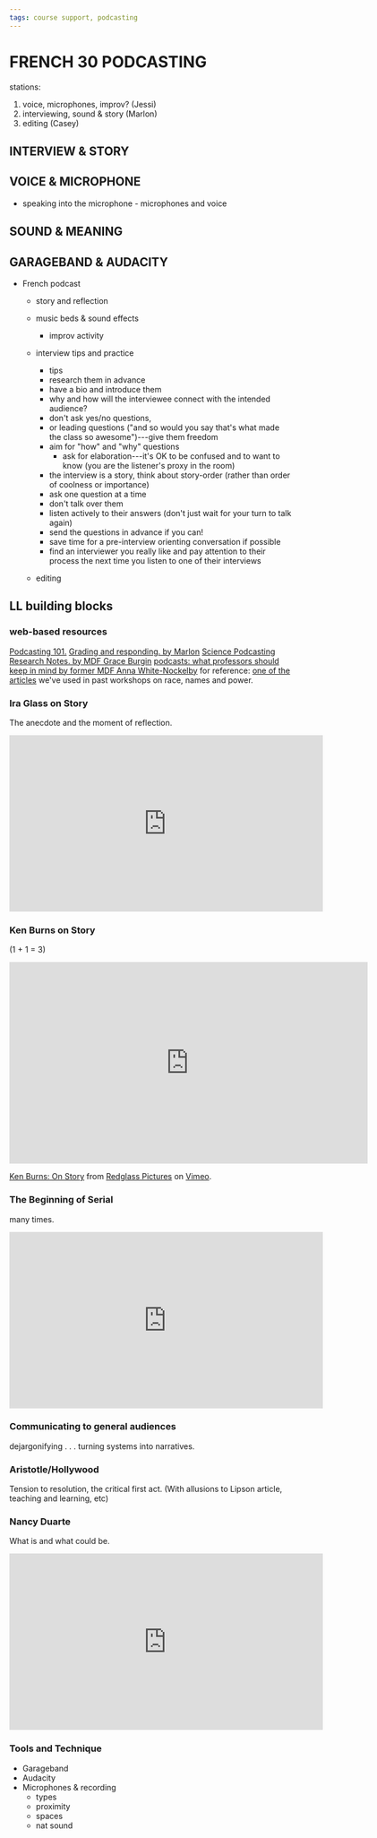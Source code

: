 ```yaml
---
tags: course support, podcasting
---
```


# FRENCH 30 PODCASTING


stations:
1. voice, microphones, improv? (Jessi)
2. interviewing, sound & story (Marlon)
3. editing (Casey)

## INTERVIEW & STORY


## VOICE & MICROPHONE

- speaking into the microphone
        - microphones and voice
        

## SOUND & MEANING



## GARAGEBAND & AUDACITY


- French podcast
    - story and reflection

    - music beds & sound effects
        - improv activity
    - interview tips and practice
        - tips
        - research them in advance
        - have a bio and introduce them
        - why and how will the interviewee connect with the intended audience?
        - don't ask yes/no questions, 
        - or leading questions ("and so would you say that's what made the class so awesome")---give them freedom
        - aim for "how" and "why" questions
            - ask for elaboration---it's OK to be confused and to want to know (you are the listener's proxy in the room) 
        - the interview is a story, think about story-order (rather than order of coolness or importance)
        - ask one question at a time
        - don't talk over them
        - listen actively to their answers (don't just wait for your turn to talk again)
        - send the questions in advance if you can!
        - save time for a pre-interview orienting conversation if possible
        - find an interviewer you really like and pay attention to their process the next time you listen to one of their interviews

    - editing



## LL building blocks

### web-based resources

[Podcasting 101.](https://sites.google.com/g.harvard.edu/ll-podcasting)
[Grading and responding. by Marlon](https://docs.google.com/document/d/1lpxgk51X5V_ishu1LMzUl0-UvoRnbRRj3lHF8GjtmCM/edit?usp=sharing)
[Science Podcasting Research Notes. by MDF Grace Burgin](https://docs.google.com/document/d/1a9DuTMUaK24kYVWFSB83xAtsWyoDgRTNv9slIc4I7x8/edit?usp=sharing)
[podcasts: what professors should keep in mind by former MDF Anna White-Nockelby](https://docs.google.com/document/d/14ELyjKzBaCv9kEngTps5K2KgHKBFEKOKBxBYlWTws-A/edit?usp=sharing)
for reference: [one of the articles](https://drive.google.com/file/d/1VBJVRYllGG2wBXZsRQd4RSb6994t-DVm/view?usp=sharing) we've used in past workshops on race, names and power.

### Ira Glass on Story

The anecdote and the moment of reflection.

<iframe width="560" height="315" src="https://www.youtube.com/embed/f6ezU57J8YI" title="YouTube video player" frameborder="0" allow="accelerometer; autoplay; clipboard-write; encrypted-media; gyroscope; picture-in-picture" allowfullscreen></iframe>

### Ken Burns on Story

(1 + 1 = 3)

<iframe src="https://player.vimeo.com/video/40972394?h=e6addfbf29&color=ffffff&title=0&byline=0&portrait=0" width="640" height="360" frameborder="0" allow="autoplay; fullscreen; picture-in-picture" allowfullscreen></iframe>
<p><a href="https://vimeo.com/40972394">Ken Burns: On Story</a> from <a href="https://vimeo.com/redglasspics">Redglass Pictures</a> on <a href="https://vimeo.com">Vimeo</a>.</p>

### The Beginning of Serial

many times.

<iframe width="560" height="315" src="https://www.youtube.com/embed/nMSxiHuDa00?start=28" title="YouTube video player" frameborder="0" allow="accelerometer; autoplay; clipboard-write; encrypted-media; gyroscope; picture-in-picture" allowfullscreen></iframe>

### Communicating to general audiences

dejargonifying . . . turning systems into narratives.

### Aristotle/Hollywood

Tension to resolution, the critical first act. (With allusions to Lipson article, teaching and learning, etc)

### Nancy Duarte

What is and what could be.

<iframe width="560" height="315" src="https://www.youtube.com/embed/1nYFpuc2Umk" title="YouTube video player" frameborder="0" allow="accelerometer; autoplay; clipboard-write; encrypted-media; gyroscope; picture-in-picture" allowfullscreen></iframe>


### Tools and Technique

* Garageband
* Audacity
* Microphones & recording
    * types
    * proximity
    * spaces
    * nat sound

